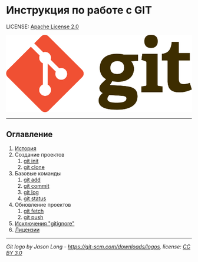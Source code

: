# **Инструкция по работе с GIT**

LICENSE: [Apache License 2.0](./license.md)

![git_logo](/assets/Git-Logo-2Color.png)

---

## Оглавление
1. [История](/history/historytext.md)
2. Создание проектов
   1. [git init](/commands/init.md)
   2. [git clone](/commands/clone.md) 
3. Базовые команды
   1. [git add](/commands/add.md)
   2. [git commit](/commands/commit.md)
   3. [git log](/commands/log.md)
   4. [git status](/commands/status)
4. Обновление проектов
   1. [git fetch](/commands/fetch.md)
   2. [git push](/commands/push.md)
5. [Исключения "gitignore"](gitignore.md)
6. [Лицензии](typesoflicense.md)

---

*Git logo by Jason Long - https://git-scm.com/downloads/logos, license: [CC BY 3.0](https://creativecommons.org/licenses/by/3.0/)*